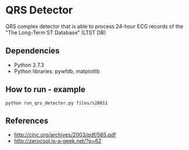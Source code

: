 # QRS Detector
QRS complex detector that is able to process 24-hour ECG records of the "The Long-Term ST Database" (LTST DB)

## Dependencies

- Python 2.7.3
- Python libraries: pywfdb, matplotlib

## How to run - example

    python run_qrs_detector.py files/s20011

## References

- http://cinc.org/archives/2003/pdf/585.pdf
- http://zerocool.is-a-geek.net/?p=62